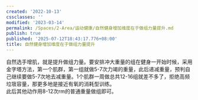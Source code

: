 ```yaml
---
created: '2022-10-13'
cssclasses: ''
modified: '2023-03-14'
permalink: /Spaces/2-Area/运动健康/自然健身增加维度在于做组力量提升.md
publish: true
published: '2025-07-12T18:43:17.776+08:00'
title: 自然健身增加维度在于做组力量提升
---
```

自然选手增肌，就是提升做组力量。要安排冲大重量的组在健身一开始时候，采用金字塔方法，第一个肌群，第一组就做5-7次力竭的重量，此后递减重量，预判自己继续要做5-7次地去减重量。1个肌群一周做总共12-16组就差不多了，拒绝高频垃圾容量，那更多地是接近有氧的消耗型训练。  
此后其他动作用8-12次rm的普通重量做组即可。